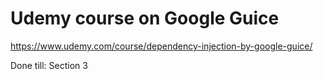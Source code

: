 # Udemy course on Google Guice

https://www.udemy.com/course/dependency-injection-by-google-guice/


Done till: Section 3

